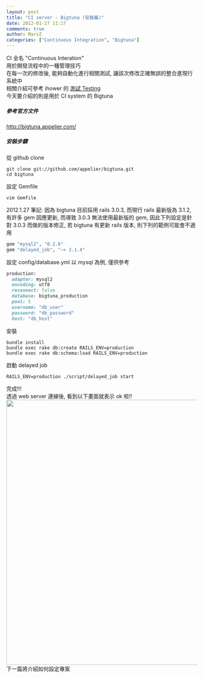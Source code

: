 ```yaml
---
layout: post
title: "CI server - Bigtuna (安裝篇)"
date: 2012-01-27 11:17
comments: true
author: MarsZ
categories: ["Continuous Integration", "Bigtuna"]
---
```

CI 全名 "Continuous Interation"  
用於開發流程中的一種管理技巧  
在每一次的修改後, 能夠自動化進行相關測試, 讓該次修改正確無誤的整合進現行系統中  
相關介紹可參考 ihower 的 <a href="http://ihower.tw/rails3/testing.html" target="_blank">測試 Testing</a>  
今天要介紹的則是用於 CI system 的 Bigtuna  
<!-- more -->

##### 參考官方文件

<a href="http://bigtuna.appelier.com/" target="_blank">http://bigtuna.appelier.com/</a>  

##### 安裝步驟

從 github clone  

```
git clone git://github.com/appelier/bigtuna.git
cd bigtuna
```

設定 Gemfile

```
vim Gemfile
```

2012.1.27 筆記: 因為 bigtuna 目前採用 rails 3.0.3, 而現行 rails 最新版為 3.1.2, 有許多 gem 因應更新, 而導致 3.0.3 無法使用最新版的 gem, 因此下列設定是針對 3.0.3 而做的版本修正, 若 bigtuna 有更新 rails 版本, 則下列的範例可能會不適用  

```ruby
gem "mysql2", "0.2.6" 
gem "delayed_job", "~> 2.1.4"
```

設定 config/database.yml 以 mysql 為例, 僅供參考

```ruby config/database.yml
production:
  adapter: mysql2
  encoding: utf8
  reconnect: false
  database: bigtuna_production
  pool: 5
  username: "db_user" 
  password: "db_password" 
  host: "db_host" 
```

安裝

```
bundle install
bundle exec rake db:create RAILS_ENV=production
bundle exec rake db:schema:load RAILS_ENV=production
```

啟動 delayed job  

```
RAILS_ENV=production ./script/delayed_job start
```

完成!!!  
透過 web server 連線後, 看到以下畫面就表示 ok 啦!!  
<img src="https://img.skitch.com/20120204-dayqp1qsffq3cnei1fgcpi3e2d.png" width="700" />  
下一篇將介紹如何設定專案  

